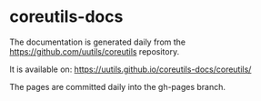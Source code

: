 # coreutils-docs

The documentation is generated daily from the https://github.com/uutils/coreutils repository.

It is available on:
https://uutils.github.io/coreutils-docs/coreutils/

The pages are committed daily into the gh-pages branch.
